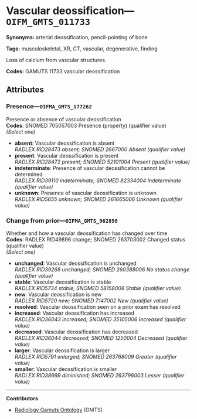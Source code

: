 # Vascular deossification—`OIFM_GMTS_011733`

**Synonyms:** arterial deossification, pencil-pointing of bone

**Tags:** musculoskeletal, XR, CT, vascular, degenerative, finding

Loss of calcium from vascular structures.

**Codes:** GAMUTS 11733 vascular deossification

## Attributes

### Presence—`OIFMA_GMTS_177262`

Presence or absence of vascular deossification  
**Codes**: SNOMED 705057003 Presence (property) (qualifier value)  
*(Select one)*

- **absent**: Vascular deossification is absent  
_RADLEX RID28473 absent; SNOMED 2667000 Absent (qualifier value)_
- **present**: Vascular deossification is present  
_RADLEX RID28472 present; SNOMED 52101004 Present (qualifier value)_
- **indeterminate**: Presence of vascular deossification cannot be determined  
_RADLEX RID39110 indeterminate; SNOMED 82334004 Indeterminate (qualifier value)_
- **unknown**: Presence of vascular deossification is unknown  
_RADLEX RID5655 unknown; SNOMED 261665006 Unknown (qualifier value)_

### Change from prior—`OIFMA_GMTS_962898`

Whether and how a vascular deossification has changed over time  
**Codes**: RADLEX RID49896 change; SNOMED 263703002 Changed status (qualifier value)  
*(Select one)*

- **unchanged**: Vascular deossification is unchanged  
_RADLEX RID39268 unchanged; SNOMED 260388006 No status change (qualifier value)_
- **stable**: Vascular deossification is stable  
_RADLEX RID5734 stable; SNOMED 58158008 Stable (qualifier value)_
- **new**: Vascular deossification is new  
_RADLEX RID5720 new; SNOMED 7147002 New (qualifier value)_
- **resolved**: Vascular deossification seen on a prior exam has resolved  
- **increased**: Vascular deossification has increased  
_RADLEX RID36043 increased; SNOMED 35105006 Increased (qualifier value)_
- **decreased**: Vascular deossification has decreased  
_RADLEX RID36044 decreased; SNOMED 1250004 Decreased (qualifier value)_
- **larger**: Vascular deossification is larger  
_RADLEX RID5791 enlarged; SNOMED 263768009 Greater (qualifier value)_
- **smaller**: Vascular deossification is smaller  
_RADLEX RID38669 diminished; SNOMED 263796003 Lesser (qualifier value)_

---

**Contributors**

- [Radiology Gamuts Ontology](https://gamuts.net/) (GMTS)